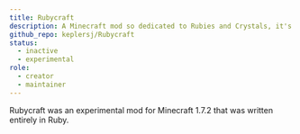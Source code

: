 ```yaml
---
title: Rubycraft
description: A Minecraft mod so dedicated to Rubies and Crystals, it's written in Ruby!
github_repo: keplersj/Rubycraft
status:
  - inactive
  - experimental
role:
  - creator
  - maintainer
---
```


Rubycraft was an experimental mod for Minecraft 1.7.2 that was written entirely in Ruby.

